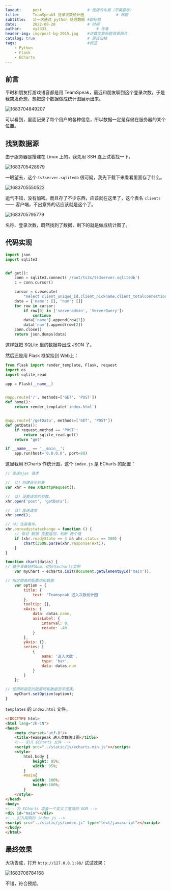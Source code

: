 ```yaml
---
layout:     post   				    # 使用的布局（不需要改）
title:      TeamSpeak3 登录次数统计图				# 标题 
subtitle:   又一次通过 python 处理数据 #副标题
date:       2022-08-20 				# 时间
author:     xy2333_						# 作者
header-img: img/post-bg-2015.jpg 	#这篇文章标题背景图片
catalog: true 						# 是否归档
tags:								#标签
    - Python
    - Flask
    - ECharts
---
```

## 前言

平时和朋友打游戏语音都是用 TeamSpeak，最近和朋友聊到这个登录次数，于是我突发奇想，想把这个数据做成统计图展示出来。

![1683704849207](https://xy-233.github.io/img/posts/2022-08-20-TeamSpeak3-登录次数统计图/1683704849207.png)

可以看到，里面记录了每个用户的各种信息，所以数据一定是存储在服务器的某个位置。

## 找到数据源

由于服务器是搭建在 Linux 上的，我先用 SSH 连上试着找一下。

![1683705428979](https://xy-233.github.io/img/posts/2022-08-20-TeamSpeak3-登录次数统计图/1683705428979.png)

一眼望去，这个 `ts3server.sqlitedb` 很可疑，我先下载下来看看里面存了什么。

![1683705550523](https://xy-233.github.io/img/posts/2022-08-20-TeamSpeak3-登录次数统计图/1683705550523.png)

运气不错，没有加密。而且存了不少东西，应该就在这里了，这个表名 `clients` —— 客户端，不出意外的话应该就是这个了。

![1683705795779](https://xy-233.github.io/img/posts/2022-08-20-TeamSpeak3-登录次数统计图/1683705795779.png)

名称、登录次数，既然找到了数据，剩下的就是做成统计图了。

## 代码实现

```python
import json
import sqlite3


def get():
    conn = sqlite3.connect('/root/ts3s/ts3server.sqlitedb')
    c = conn.cursor()

    cursor = c.execute(
        "select client_unique_id,client_nickname,client_totalconnections from clients order by client_totalconnections desc ")
    data = {'name': [], 'num': []}
    for row in cursor:
        if row[0] in ['serveradmin', 'ServerQuery']:
            continue
        data['name'].append(row[1])
        data['num'].append(row[2])
    conn.close()
    return json.dumps(data)
```

这样就把 SQLite 里的数据导出成 JSON 了。

然后还是用 Flask 框架挂到 Web上：

```python
from flask import render_template, Flask, request
import os
import sqlite_read

app = Flask(__name__)


@app.route('/', methods=['GET', 'POST'])
def home():
    return render_template('index.html')


@app.route('/getData', methods=['GET', 'POST'])
def getData():
    if request.method == 'POST':
        return sqlite_read.get()
    return "get"

if __name__ == '__main__':
    app.run(host='0.0.0.0', port=88)

```

这里我用 ECharts 作统计图，这个 `index.js` 是 ECharts 的配置：

```javascript
// 发送ajax 请求

// （1）创建异步对象
var xhr = new XMLHttpRequest();

// （2）设置请求的参数。
xhr.open('post', 'getData');

// （3）发送请求
xhr.send();

//（4）注册事件。 
xhr.onreadystatechange = function () {
    // 保证 数据 完整返回，判断 两个值
    if (xhr.readyState == 4 && xhr.status == 200) {
        chart(JSON.parse(xhr.responseText));
    }
}

function chart(datas) {
// 基于准备好的dom，初始化echarts实例
    var myChart = echarts.init(document.getElementById('main'));

// 指定图表的配置项和数据
    var option = {
        title: {
            text: 'Teamspeak 进入次数统计图'
        },
        tooltip: {},
        xAxis: {
            data: datas.name,
            axisLabel: {
                interval: 0,
                rotate: -40
            }
        },
        yAxis: {},
        series: [
            {
                name: '进入次数',
                type: 'bar',
                data: datas.num
            }
        ]
    };

// 使用刚指定的配置项和数据显示图表。
    myChart.setOption(option);
}
```

`templates` 的 `index.html` 文件。

```html
<!DOCTYPE html>
<html lang="zh-CN">
<head>
    <meta charset="utf-8"/>
    <title>Teamspeak 进入次数统计图</title>
    <!-- 引入 ECharts 文件 -->
    <script src="../static/js/echarts.min.js"></script>
    <style>
        html,body {
            height: 95%;
            width: 95%;
        }
        #main{
            width: 100%;
            height:100%;
        }
    </style>
</head>
<body>
<!-- 为 ECharts 准备一个定义了宽高的 DOM -->
<div id="main"></div>
<!-- 引入刚刚的 index.js -->
<script src="../static/js/index.js" type="text/javascript"></script>
</body>
</html>
```

## 最终效果

大功告成，打开 `http://127.0.0.1:88/` 试试效果：

![1683706784168](https://xy-233.github.io/img/posts/2022-08-20-TeamSpeak3-登录次数统计图/1683706784168.png)

不错，符合预期。
